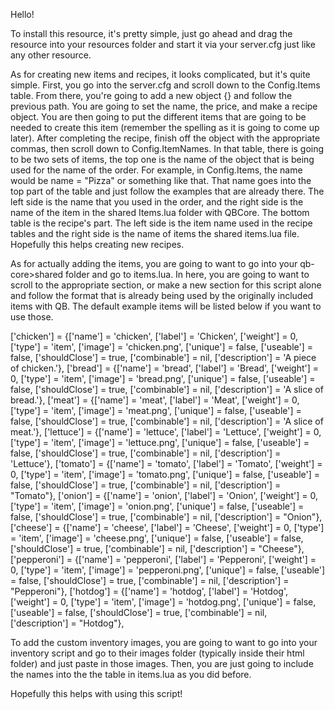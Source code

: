 Hello!

To install this resource, it's pretty simple, just go ahead and drag the resource into your resources folder and start it via your server.cfg just like any other resource.

As for creating new items and recipes, it looks complicated, but it's quite simple. First, you go into the server.cfg and scroll down to the Config.Items table. From there, you're going to add a new object {} and follow the previous path. You are going to set the name, the price, and make a recipe object. You are then going to put the different items that are going to be needed to create this item (remember the spelling as it is going to come up later). After completing the recipe, finish off the object with the appropriate commas, then scroll down to Config.ItemNames. In that table, there is going to be two sets of items, the top one is the name of the object that is being used for the name of the order. For example, in Config.Items, the name would be name = "Pizza" or something like that. That name goes into the top part of the table and just follow the examples that are already there. The left side is the name that you used in the order, and the right side is the name of the item in the shared Items.lua folder with QBCore. The bottom table is the recipe's part. The left side is the item name used in the recipe tables and the right side is the name of items the shared items.lua file. Hopefully this helps creating new recipes.

As for actually adding the items, you are going to want to go into your qb-core>shared folder and go to items.lua. In here, you are going to want to scroll to the appropriate section, or make a new section for this script alone and follow the format that is already being used by the originally included items with QB. The default example items will be listed below if you want to use those.

['chicken'] = {['name'] = 'chicken', ['label'] = 'Chicken', ['weight'] = 0, ['type'] = 'item', ['image'] = 'chicken.png', ['unique'] = false, ['useable'] = false, ['shouldClose'] = true, ['combinable'] = nil, ['description'] = 'A piece of chicken.'},
['bread'] = {['name'] = 'bread', ['label'] = 'Bread', ['weight'] = 0, ['type'] = 'item', ['image'] = 'bread.png', ['unique'] = false, ['useable'] = false, ['shouldClose'] = true, ['combinable'] = nil, ['description'] = 'A slice of bread.'},
['meat'] = {['name'] = 'meat', ['label'] = 'Meat', ['weight'] = 0, ['type'] = 'item', ['image'] = 'meat.png', ['unique'] = false, ['useable'] = false, ['shouldClose'] = true, ['combinable'] = nil, ['description'] = 'A slice of meat.'},
['lettuce'] = {['name'] = 'lettuce', ['label'] = 'Lettuce', ['weight'] = 0, ['type'] = 'item', ['image'] = 'lettuce.png', ['unique'] = false, ['useable'] = false, ['shouldClose'] = true, ['combinable'] = nil, ['description'] = 'Lettuce'},
['tomato'] = {['name'] = 'tomato', ['label'] = 'Tomato', ['weight'] = 0, ['type'] = 'item', ['image'] = 'tomato.png', ['unique'] = false, ['useable'] = false, ['shouldClose'] = true, ['combinable'] = nil, ['description'] = "Tomato"},
['onion'] = {['name'] = 'onion', ['label'] = 'Onion', ['weight'] = 0, ['type'] = 'item', ['image'] = 'onion.png', ['unique'] = false, ['useable'] = false, ['shouldClose'] = true, ['combinable'] = nil, ['description'] = "Onion"},
['cheese'] = {['name'] = 'cheese', ['label'] = 'Cheese', ['weight'] = 0, ['type'] = 'item', ['image'] = 'cheese.png', ['unique'] = false, ['useable'] = false, ['shouldClose'] = true, ['combinable'] = nil, ['description'] = "Cheese"},
['pepperoni'] = {['name'] = 'pepperoni', ['label'] = 'Pepperoni', ['weight'] = 0, ['type'] = 'item', ['image'] = 'pepperoni.png', ['unique'] = false, ['useable'] = false, ['shouldClose'] = true, ['combinable'] = nil, ['description'] = "Pepperoni"},
['hotdog'] = {['name'] = 'hotdog', ['label'] = 'Hotdog', ['weight'] = 0, ['type'] = 'item', ['image'] = 'hotdog.png', ['unique'] = false, ['useable'] = false, ['shouldClose'] = true, ['combinable'] = nil, ['description'] = "Hotdog"},

To add the custom inventory images, you are going to want to go into your inventory script and go to their images folder (typically inside their html folder) and just paste in those images. Then, you are just going to include the names into the the table in items.lua as you did before.

Hopefully this helps with using this script!
